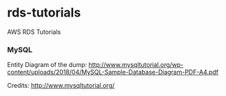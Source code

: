 # rds-tutorials
AWS RDS Tutorials

### MySQL

Entity Diagram of the dump: http://www.mysqltutorial.org/wp-content/uploads/2018/04/MySQL-Sample-Database-Diagram-PDF-A4.pdf

Credits: http://www.mysqltutorial.org/
